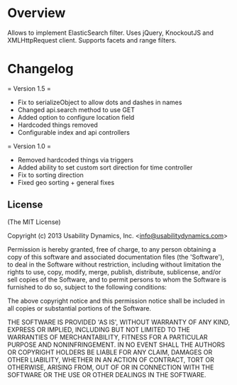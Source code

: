 Overview
========

Allows to implement ElasticSearch filter. Uses jQuery, KnockoutJS and XMLHttpRequest client. Supports facets and range filters.

Changelog
=========

= Version 1.5 =
* Fix to serializeObject to allow dots and dashes in names
* Changed api.search method to use GET
* Added option to configure location field
* Hardcoded things removed
* Configurable index and api controllers

= Version 1.0 =
* Removed hardcoded things via triggers
* Added ability to set custom sort direction for time controller
* Fix to sorting direction
* Fixed geo sorting + general fixes

## License

(The MIT License)

Copyright (c) 2013 Usability Dynamics, Inc. &lt;info@usabilitydynamics.com&gt;

Permission is hereby granted, free of charge, to any person obtaining
a copy of this software and associated documentation files (the
'Software'), to deal in the Software without restriction, including
without limitation the rights to use, copy, modify, merge, publish,
distribute, sublicense, and/or sell copies of the Software, and to
permit persons to whom the Software is furnished to do so, subject to
the following conditions:

The above copyright notice and this permission notice shall be
included in all copies or substantial portions of the Software.

THE SOFTWARE IS PROVIDED 'AS IS', WITHOUT WARRANTY OF ANY KIND,
EXPRESS OR IMPLIED, INCLUDING BUT NOT LIMITED TO THE WARRANTIES OF
MERCHANTABILITY, FITNESS FOR A PARTICULAR PURPOSE AND NONINFRINGEMENT.
IN NO EVENT SHALL THE AUTHORS OR COPYRIGHT HOLDERS BE LIABLE FOR ANY
CLAIM, DAMAGES OR OTHER LIABILITY, WHETHER IN AN ACTION OF CONTRACT,
TORT OR OTHERWISE, ARISING FROM, OUT OF OR IN CONNECTION WITH THE
SOFTWARE OR THE USE OR OTHER DEALINGS IN THE SOFTWARE.